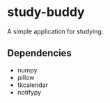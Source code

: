 # study-buddy
A simple application for studying.
## Dependencies
- numpy
- pillow
- tkcalendar
- notifypy

